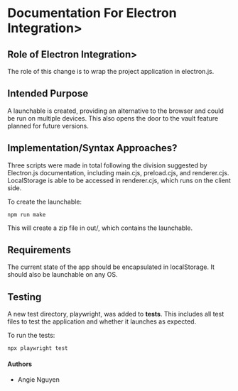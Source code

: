 # Documentation For Electron Integration>

## Role of Electron Integration>
The role of this change is to wrap the project application in electron.js.

## Intended Purpose
A launchable is created, providing an alternative to the browser and could be run on multiple devices. This also opens the door to the vault feature planned for future versions. 

## Implementation/Syntax Approaches?
Three scripts were made in total following the division suggested by Electron.js documentation, including main.cjs, preload.cjs, and renderer.cjs. LocalStorage is able to be accessed in renderer.cjs, which runs on the client side. 

To create the launchable:
```
npm run make 
```
This will create a zip file in out/, which contains the launchable.

## Requirements
The current state of the app should be encapsulated in localStorage. It should also be launchable on any OS. 

## Testing
A new test directory, playwright, was added to __tests__. This includes all test files to test the application and whether it launches as expected.

To run the tests:
```
npx playwright test
```

#### Authors

- Angie Nguyen